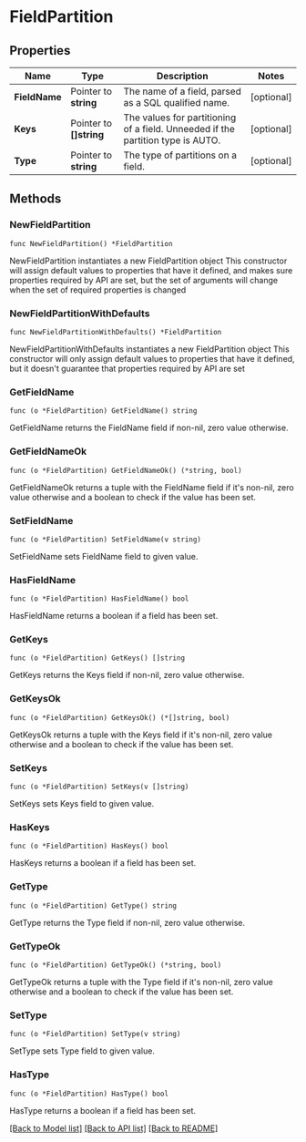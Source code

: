 # FieldPartition

## Properties

Name | Type | Description | Notes
------------ | ------------- | ------------- | -------------
**FieldName** | Pointer to **string** | The name of a field, parsed as a SQL qualified name. | [optional] 
**Keys** | Pointer to **[]string** | The values for partitioning of a field. Unneeded if the partition type is AUTO. | [optional] 
**Type** | Pointer to **string** | The type of partitions on a field. | [optional] 

## Methods

### NewFieldPartition

`func NewFieldPartition() *FieldPartition`

NewFieldPartition instantiates a new FieldPartition object
This constructor will assign default values to properties that have it defined,
and makes sure properties required by API are set, but the set of arguments
will change when the set of required properties is changed

### NewFieldPartitionWithDefaults

`func NewFieldPartitionWithDefaults() *FieldPartition`

NewFieldPartitionWithDefaults instantiates a new FieldPartition object
This constructor will only assign default values to properties that have it defined,
but it doesn't guarantee that properties required by API are set

### GetFieldName

`func (o *FieldPartition) GetFieldName() string`

GetFieldName returns the FieldName field if non-nil, zero value otherwise.

### GetFieldNameOk

`func (o *FieldPartition) GetFieldNameOk() (*string, bool)`

GetFieldNameOk returns a tuple with the FieldName field if it's non-nil, zero value otherwise
and a boolean to check if the value has been set.

### SetFieldName

`func (o *FieldPartition) SetFieldName(v string)`

SetFieldName sets FieldName field to given value.

### HasFieldName

`func (o *FieldPartition) HasFieldName() bool`

HasFieldName returns a boolean if a field has been set.

### GetKeys

`func (o *FieldPartition) GetKeys() []string`

GetKeys returns the Keys field if non-nil, zero value otherwise.

### GetKeysOk

`func (o *FieldPartition) GetKeysOk() (*[]string, bool)`

GetKeysOk returns a tuple with the Keys field if it's non-nil, zero value otherwise
and a boolean to check if the value has been set.

### SetKeys

`func (o *FieldPartition) SetKeys(v []string)`

SetKeys sets Keys field to given value.

### HasKeys

`func (o *FieldPartition) HasKeys() bool`

HasKeys returns a boolean if a field has been set.

### GetType

`func (o *FieldPartition) GetType() string`

GetType returns the Type field if non-nil, zero value otherwise.

### GetTypeOk

`func (o *FieldPartition) GetTypeOk() (*string, bool)`

GetTypeOk returns a tuple with the Type field if it's non-nil, zero value otherwise
and a boolean to check if the value has been set.

### SetType

`func (o *FieldPartition) SetType(v string)`

SetType sets Type field to given value.

### HasType

`func (o *FieldPartition) HasType() bool`

HasType returns a boolean if a field has been set.


[[Back to Model list]](../README.md#documentation-for-models) [[Back to API list]](../README.md#documentation-for-api-endpoints) [[Back to README]](../README.md)


